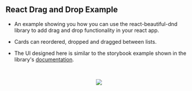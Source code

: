 ## React Drag and Drop Example

- An example showing you how you can use the react-beautiful-dnd library to add drag and drop functionality in your react app.

- Cards can reordered, dropped and dragged between lists.

- The UI designed here is similar to the storybook example shown in the library's [documentation](https://github.com/atlassian/react-beautiful-dnd).

&nbsp;

<p align="center">
    <img src="https://media.giphy.com/media/tz8qzNnnv6lPTyfz4y/giphy.gif"/>
</p>